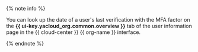 {% note info %}

You can look up the date of a user's last verification with the MFA factor on the **{{ ui-key.yacloud_org.common.overview }}** tab of the user information page in the {{ cloud-center }} {{ org-name }} interface.

{% endnote %}